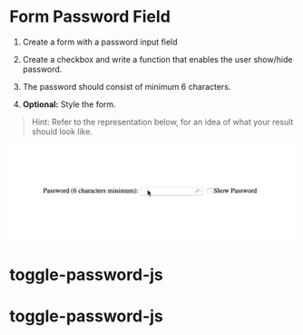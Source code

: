 # Form Password Field

1. Create a form with a password input field

1. Create a checkbox and write a function that enables the user show/hide password.

1. The password should consist of minimum 6 characters.

1. **Optional:** Style the form.

> Hint: Refer to the representation below, for an idea of what your result should look like.

![screenshot](demo.gif)
# toggle-password-js
# toggle-password-js
